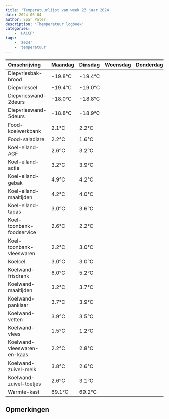 ```yaml
---
title: 'Temperatuurlijst van week 23 jaar 2024'
date: 2024-06-04
author: Spar Pater
description: 'Themperatuur logboek'
categories:
    - 'HACCP'
tags:
    - '2024'
    - 'temperatuur'
---
```

|Omschrijving|Maandag|Dinsdag|Woensdag|Donderdag|Vrijdag|Zaterdag|Zondag|
|:---|:---|:---|:---|:---|:---|:---|:---|
|Diepvriesbak-brood|-19.8°C|-19.4°C| | | | | |
|Diepvriescel|-19.4°C|-19.0°C| | | | | |
|Diepvrieswand-2deurs|-18.0°C|-18.8°C| | | | | |
|Diepvrieswand-5deurs|-18.8°C|-18.9°C| | | | | |
|Food-koelwerkbank|2.1°C|2.2°C| | | | | |
|Food-saladiare|2.2°C|1.6°C| | | | | |
|Koel-eiland-AGF|2.6°C|3.2°C| | | | | |
|Koel-eiland-actie|3.2°C|3.9°C| | | | | |
|Koel-eiland-gebak|4.9°C|4.2°C| | | | | |
|Koel-eiland-maaltijden|4.2°C|4.0°C| | | | | |
|Koel-eiland-tapas|3.0°C|3.6°C| | | | | |
|Koel-toonbank-foodservice|2.6°C|2.2°C| | | | | |
|Koel-toonbank-vleeswaren|2.2°C|3.0°C| | | | | |
|Koelcel|3.0°C|3.0°C| | | | | |
|Koelwand-frisdrank|6.0°C|5.2°C| | | | | |
|Koelwand-maaltijden|3.2°C|3.7°C| | | | | |
|Koelwand-panklaar|3.7°C|3.9°C| | | | | |
|Koelwand-vetten|3.9°C|3.5°C| | | | | |
|Koelwand-vlees|1.5°C|1.2°C| | | | | |
|Koelwand-vleeswaren-en-kaas|2.2°C|2.8°C| | | | | |
|Koelwand-zuivel-melk|3.8°C|2.6°C| | | | | |
|Koelwand-zuivel-toetjes|2.6°C|3.1°C| | | | | |
|Warmte-kast|69.1°C|69.2°C| | | | | |

## Opmerkingen


